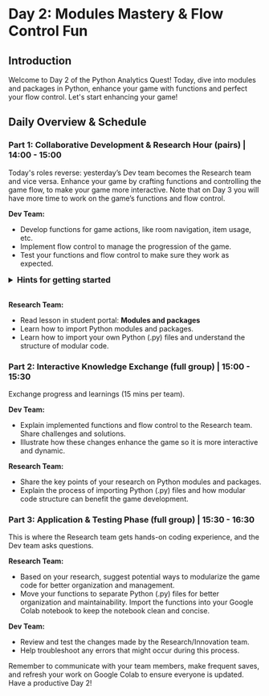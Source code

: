 # Day 2: Modules Mastery & Flow Control Fun

## Introduction

Welcome to Day 2 of the Python Analytics Quest! Today, dive into modules and packages in Python, enhance your game with functions and perfect your flow control. Let's start enhancing your game!

## Daily Overview & Schedule

### Part 1: Collaborative Development & Research Hour (pairs) | 14:00 - 15:00

Today's roles reverse: yesterday’s Dev team becomes the Research team and vice versa. Enhance your game by crafting functions and controlling the game flow, to make your game more interactive. Note that on Day 3 you will have more time to work on the game’s functions and flow control.

**Dev Team:**

- Develop functions for game actions, like room navigation, item usage, etc.
- Implement flow control to manage the progression of the game.
- Test your functions and flow control to make sure they work as expected.

<details>
  <summary style="font-size: 16px"><b>Hints for getting started</b></summary>

- Once your data structures are set up, start implementing flow control in your game. This will govern how a player moves from room to room and how they interact with items in each room. Consider the following points:
    - How will the player move between rooms? What commands will you use to facilitate this?
    - How will the game respond when the player interacts with an item?
    - What happens if a player tries to move in an impossible direction or interact with an item that isn't there?
- Define functions to handle different game actions. For example, you can create a function `explore_room(room)` to display the room description and available actions. This function can take the current room as an argument and retrieve its details from the `game_state` dictionary.
- Implement functions to handle specific actions, such as `examine_item(item)` to provide information about a specific item in the room, `unlock_door(door)` to unlock a door if the player has the corresponding key, and `go_to_next_room(room)` to move the player to the next room if the door is unlocked.

<br>

</details>

<br>

**Research Team:**

- Read lesson in student portal: **Modules and packages**
- Learn how to import Python modules and packages.
- Learn how to import your own Python (.py) files and understand the structure of modular code.

### Part 2: Interactive Knowledge Exchange (full group) | 15:00 - 15:30

Exchange progress and learnings (15 mins per team).

**Dev Team:**

- Explain implemented functions and flow control to the Research team. Share challenges and solutions.
- Illustrate how these changes enhance the game so it is more interactive and dynamic.

**Research Team:**

- Share the key points of your research on Python modules and packages.
- Explain the process of importing Python (.py) files and how modular code structure can benefit the game development.

### Part 3: Application & Testing Phase (full group) | 15:30 - 16:30

This is where the Research team gets hands-on coding experience, and the Dev team asks questions.

**Research Team:**

- Based on your research, suggest potential ways to modularize the game code for better organization and management.
- Move your functions to separate Python (.py) files for better organization and maintainability. Import the functions into your Google Colab notebook to keep the notebook clean and concise.

**Dev Team:**

- Review and test the changes made by the Research/Innovation team.
- Help troubleshoot any errors that might occur during this process.

Remember to communicate with your team members, make frequent saves, and refresh your work on Google Colab to ensure everyone is updated. Have a productive Day 2!